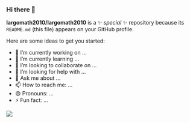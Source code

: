 ### Hi there 👋

**largomath2010/largomath2010** is a ✨ _special_ ✨ repository because its `README.md` (this file) appears on your GitHub profile.

Here are some ideas to get you started:

- 🔭 I’m currently working on ...
- 🌱 I’m currently learning ...
- 👯 I’m looking to collaborate on ...
- 🤔 I’m looking for help with ...
- 💬 Ask me about ...
- 📫 How to reach me: ...
- 😄 Pronouns: ...
- ⚡ Fun fact: ...

<picture>
  <source
    srcset="https://github-readme-stats-ruby-nine-44.vercel.app/api?username=largomath2010&show_icons=true&theme=dark"
    media="(prefers-color-scheme: dark)"
  />
  <source
    srcset="https://github-readme-stats-ruby-nine-44.vercel.app/api?username=largomath2010&show_icons=true"
    media="(prefers-color-scheme: light), (prefers-color-scheme: no-preference)"
  />
  <img src="https://github-readme-stats-ruby-nine-44.vercel.app/api?username=largomath2010&show_icons=true" />
</picture>
